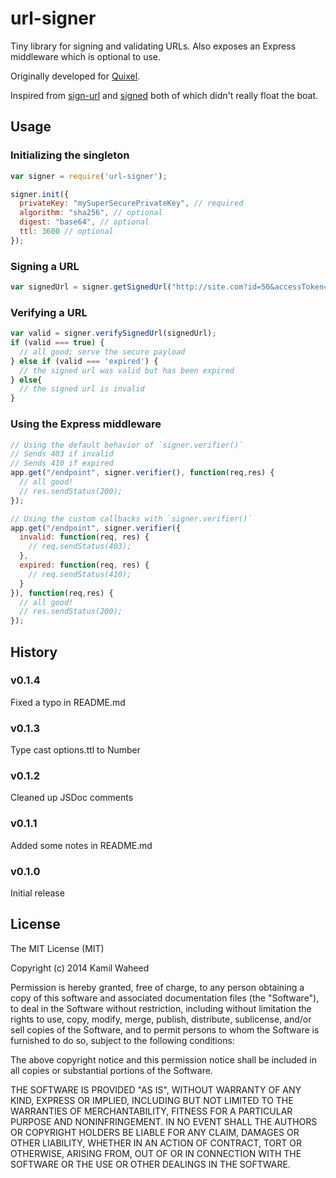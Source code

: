 # url-signer #

Tiny library for signing and validating URLs. Also exposes an Express middleware which is optional to use.

Originally developed for [Quixel](http://quixel.se).

Inspired from [sign-url](https://www.npmjs.org/package/sign-url) and [signed](https://www.npmjs.org/package/signed) both of which didn't really float the boat.

## Usage ##

### Initializing the singleton ###

```javascript
var signer = require('url-signer');

signer.init({
  privateKey: "mySuperSecurePrivateKey", // required
  algorithm: "sha256", // optional
  digest: "base64", // optional
  ttl: 3600 // optional
});
```

### Signing a URL ###

```javascript
var signedUrl = signer.getSignedUrl("http://site.com?id=50&accessToken=ae75ofjb7402");
```

### Verifying a URL ###

```javascript
var valid = signer.verifySignedUrl(signedUrl);
if (valid === true) {
  // all good; serve the secure payload
} else if (valid === 'expired') {
  // the signed url was valid but has been expired
} else{
  // the signed url is invalid  
}
```

### Using the Express middleware ###

```javascript
// Using the default behavior of `signer.verifier()`
// Sends 403 if invalid
// Sends 410 if expired
app.get("/endpoint", signer.verifier(), function(req,res) {
  // all good!
  // res.sendStatus(200);
});

// Using the custom callbacks with `signer.verifier()`
app.get("/endpoint", signer.verifier({
  invalid: function(req, res) {
    // req.sendStatus(403);
  },
  expired: function(req, res) {
    // req.sendStatus(410);
  }  
}), function(req,res) {
  // all good!
  // res.sendStatus(200);
});

```


## History ##

### v0.1.4 ###
Fixed a typo in README.md

### v0.1.3 ###
Type cast options.ttl to Number

### v0.1.2 ###
Cleaned up JSDoc comments

### v0.1.1 ###
Added some notes in README.md

### v0.1.0 ###
Initial release


## License ##

The MIT License (MIT)

Copyright (c) 2014 Kamil Waheed

Permission is hereby granted, free of charge, to any person obtaining a copy of this software and associated documentation files (the "Software"), to deal in the Software without restriction, including without limitation the rights to use, copy, modify, merge, publish, distribute, sublicense, and/or sell copies of the Software, and to permit persons to whom the Software is furnished to do so, subject to the following conditions:

The above copyright notice and this permission notice shall be included in all copies or substantial portions of the Software.

THE SOFTWARE IS PROVIDED "AS IS", WITHOUT WARRANTY OF ANY KIND, EXPRESS OR IMPLIED, INCLUDING BUT NOT LIMITED TO THE WARRANTIES OF MERCHANTABILITY, FITNESS FOR A PARTICULAR PURPOSE AND NONINFRINGEMENT. IN NO EVENT SHALL THE AUTHORS OR COPYRIGHT HOLDERS BE LIABLE FOR ANY CLAIM, DAMAGES OR OTHER LIABILITY, WHETHER IN AN ACTION OF CONTRACT, TORT OR OTHERWISE, ARISING FROM, OUT OF OR IN CONNECTION WITH THE SOFTWARE OR THE USE OR OTHER DEALINGS IN THE SOFTWARE.